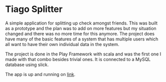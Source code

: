 Tiago Splitter
==============

A simple application for splitting up check amongst friends. This was built as a prototype and the plan was to add on more features but my situation changed and there was no more time for this anymore. The project does have many of the basic features of a system that has multiple users which all want to have their own individual data in the system.

The project is done in the Play Framework with scala and was the first one I made with that combo besides trivial ones. It is connected to a MySQL database using slick.

The app is up and running on [link](https://memento-split.herokuapp.com/).